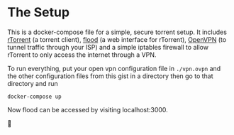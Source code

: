 The Setup
=========

This is a docker-compose file for a simple, secure torrent setup. It includes
[rTorrent] (a torrent client), [flood] (a web interface for rTorrent), [OpenVPN]
(to tunnel traffic through your ISP) and a simple iptables firewall to allow
rTorrent to only access the internet through a VPN.

To run everything, put your open vpn configuration file in `./vpn.ovpn` and the
other configuration files from this gist in a directory then go to that
directory and run

    docker-compose up

Now flood can be accessed by visiting localhost:3000.

🎉

[rTorrent]: https://github.com/rakshasa/rtorrent
[flood]: https://github.com/jfurrow/flood
[OpenVPN]: https://openvpn.net/
[simple-firewall]: https://github.com/0xcaff/docker-simple-firewall